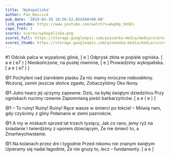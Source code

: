 ```yaml
---
title: 'Wykopaliska'
author: Pan_Kmicic4
pub_date: '2019-02-10 10:56:52.854260+00:00'
link_youtube: https://www.youtube.com/watch?v=AwpHp_VmSEs
capo_fret: 1
score1: scores/wykopaliska.png
score1_full: https://storage.googleapis.com/piosenka-media/media/scores/wykopaliska.png
score1_thumb: https://storage.googleapis.com/piosenka-media/media/scores/wykopaliska.png.180x0_q85_upscale.png
---
```


#1
Odcisk palca w wypalonej glinie, [ e ]
Odprysk złota w popiele ogniska. [ a e ( e7 ) ]
Nieskończone, na pustej równinie, [ e ]
Prowadzimy wykopaliska. [ a e ( e7 ) ]

@1
Pochyleni nad ziarnkiem piasku
Za nic mamy mroczne nieboskłony.
Wczoraj, zanim jeszcze słońce zgasło,
Zobaczyliśmy Oko Ikony.

@1
Jutro twarz jej ujrzymy zapewne.
Dziś, na byłej świątyni dziedzińcu
Przy ogniskach nucimy rzewnie
Zapomnianą pieśń barbarzyńców. [ a e ( e ) ]

@1
– To ruiny! Ruiny! Ruiny!
Ręce wasze w śmierci po łokcie! –
Mówią nam, gdy czyścimy z gliny
Połamane w ziemi paznokcie.

@1
A my w miskach sprzed lat trzech tysięcy,
Jak co rano, jemy ryż na śniadanie
I twierdzimy z uporem dziecięcym,
Że nie śmierć to, a Zmartwychwstanie.

@1
Na kolanach przez dni i tygodnie
Przed nikomu nie znanym świętym
Upieramy się nadal łagodnie,
Że nie gruzy to, lecz – fundamenty. [ a e ]